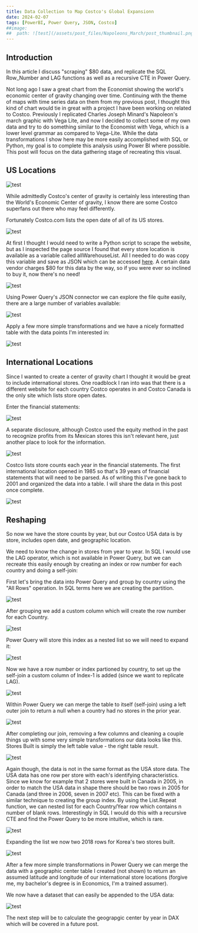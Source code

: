 ```yaml
---
title: Data Collection to Map Costco's Global Expansionn
date: 2024-02-07
tags: [PowerBI, Power Query, JSON, Costco]
##image:
##  path: ![test](/assets/post_files/Napoleons_March/post_thumbnail.png)
---
```



## Introduction

In this article I discuss "scraping" $80 data, and replicate the SQL Row_Number and LAG functions as well as a recursive CTE in Power Query.  

Not long ago I saw a great chart from the Economist showing the world's economic center of gravity changing over time.  Continuing with the theme of maps with time series data on them from my previous post, I thought this kind of chart would tie in great with a project I have been working on related to Costco.  Previously I replicated Charles Joseph Minard's Napoleon's march graphic with Vega Lite, and now I decided to collect some of my own data and try to do something similar to the Economist with Vega, which is a lower level grammar as compared to Vega-Lite.  While the data transformations I show here may be more easily accomplished with SQL or Python, my goal is to complete this analysis using Power BI where possible.  This post will focus on the data gathering stage of recreating this visual.


## US Locations

![test](/assets/post_files/costco_power_query/economist_inspiration.png)

While admittedly Costco's center of gravity is certainly less interesting than the World's Economic Center of gravity, I know there are some Costco superfans out there who may feel differently.  

Fortunately Costco.com lists the open date of all of its US stores.

![test](/assets/post_files/costco_power_query/costco_store_data_sample.png)


At first I thought I would need to write a Python script to scrape the website, but as I inspected the page source I found that every store location is available as a variable called allWarehouseList.  All I needed to do was copy this variable and save as JSON which can be accessed [here](/assets/post_files/costco_power_query/costco_stores_usa.json).  A certain data vendor charges $80 for this data by the way, so if you were ever so inclined to buy it, now there's no need!


![test](/assets/post_files/costco_power_query/costco_page_source.png)


Using Power Query's JSON connector we can explore the file quite easily, there are a large number of variables available:

![test](/assets/post_files/costco_power_query/pq_json_variables.png)



Apply a few more simple transformations and we have a nicely formatted table with the data points I'm interested in:

![test](/assets/post_files/costco_power_query/pq_json_table_result.png)


## International Locations


Since I wanted to create a center of gravity chart I thought it would be great to include international stores.  One roadblock I ran into was that there is a different website for each country Costco operates in and Costco Canada is the only site which lists store open dates.


Enter the financial statements:

![test](/assets/post_files/costco_power_query/costco_10k_1.png)



A separate disclosure, although Costco used the equity method in the past to recognize profits from its Mexican stores this isn't relevant here, just another place to look for the information.

![test](/assets/post_files/costco_power_query/costco_10k_2.png)


Costco lists store counts each year in the financial statements.  The first international location opened in 1985 so that's 39 years of financial statements that will need to be parsed.  As of writing this I've gone back to 2001 and organized the data into a table.  I will share the data in this post once complete.

![test](/assets/post_files/costco_power_query/costco_intl_stores_table.png)



## Reshaping 

So now we have the store counts by year, but our Costco USA data is by store, includes open date, and geographic location.

We need to know the change in stores from year to year.  In SQL I would use the LAG operator, which is not available in Power Query, but we can recreate this easily enough by creating an index or row number for each country  and doing a self-join:

First let's bring the data into Power Query and group by country using the "All Rows" operation.  In SQL terms here we are creating the partition.

![test](/assets/post_files/costco_power_query/pq_group_by.png)



After grouping we add a custom column which will create the row number for each Country.

![test](/assets/post_files/costco_power_query/pq_row_number_partition.png)



Power Query will store this index as a nested list so we will need to expand it:

![test](/assets/post_files/costco_power_query/pq_row_nested_list.png)




Now we have a row number or index partioned by country, to set up the self-join a custom column of Index-1 is added (since we want to replicate LAG).

![test](/assets/post_files/costco_power_query/pq_indexm1.png)



Within Power Query we can merge the table to itself (self-join) using a left outer join to return a null when a country had no stores in the prior year.

![test](/assets/post_files/costco_power_query/pq_merge_lag.png)



After completing our join, removing a few columns and cleaning a couple things up with some very simple transformations our data looks like this.  Stores Built is simply the left table value - the right table result.

![test](/assets/post_files/costco_power_query/pq_stores_built.png)



Again though, the data is not in the same format as the USA store data.  The USA data has one row per store with each's identifying characteristics.   Since we know for example that 2 stores were built in Canada in 2005, in order to match the USA data in shape there should be two rows in 2005 for Canada (and three in 2006, seven in 2007 etc).  This can be fixed with a similar technique to creating the group index.  By using the List.Repeat function, we can nested list for each Country/Year row which contains n number of blank rows.  Interestingly in SQL I would do this with a recursive CTE and find the Power Query to be more intuitive, which is rare.

![test](/assets/post_files/costco_power_query/pq_list_repeat.png)



Expanding the list we now two 2018 rows for Korea's two stores built.

![test](/assets/post_files/costco_power_query/pq_list_repeat_expanded.png)




After a few more simple transformations in Power Query we can merge the data with a geographic center table I created (not shown) to return an assumed latitude and longitude of our international store locations (forgive me, my bachelor's degree is in Economics, I'm a trained assumer). 

We now have a dataset that can easily be appended to the USA data:

![test](/assets/post_files/costco_power_query/pq_appended_intl_coordinates.png)



The next step will be to calculate the geograpgic center by year in DAX which will be covered in a future post.













